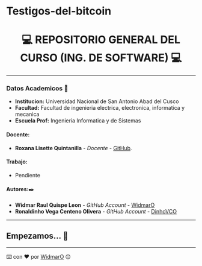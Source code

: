 # Testigos-del-bitcoin
# **<center> 💻 REPOSITORIO GENERAL DEL CURSO (ING. DE SOFTWARE) 💻 </center>**

---

### Datos Academicos 📖

- **Institucion:** Universidad Nacional de San Antonio Abad del Cusco
- **Facultad:** Facultad de ingenieria electrica, electronica, informatica y mecanica
- **Escuela Prof:** Ingenieria Informatica y de Sistemas

#### Docente:

- **Roxana Lisette Quintanilla** - _Docente_ - [GitHub](https://github.com/nitanilla).

#### Trabajo:

- Pendiente

#### Autores:✒️

- **Widmar Raul Quispe Leon** - _GitHub Account_ - [WidmarO](https://github.com/WidmarO)
- **Ronaldinho Vega Centeno Olivera** - _GitHub Account_ - [DinhoVCO](https://github.com/DinhoVCO)

---

## Empezamos... 🚀


---

⌨️ con ❤️ por [WidmarO](https://github.com/WidmarO) 😊
